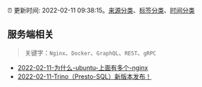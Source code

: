 :alarm_clock: 更新时间: 2022-02-11 09:38:15。[来源分类](../README.md)、[标签分类](../TAGS.md)、[时间分类](../TIMELINE.md)

## 服务端相关


> 关键字：`Nginx`、`Docker`、`GraphQL`、`REST`、`gRPC`



- [2022-02-11-为什么-ubuntu-上面有多个-nginx](https://www.v2ex.com/t/833229) 
- [2022-02-11-Trino（Presto-SQL）新版本发布！](https://toutiao.io/k/v03xfke) 